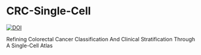 # CRC-Single-Cell
[![DOI](https://zenodo.org/badge/467549113.svg)](https://zenodo.org/badge/latestdoi/467549113)

Refining Colorectal Cancer Classification And Clinical Stratification Through A Single-Cell Atlas
